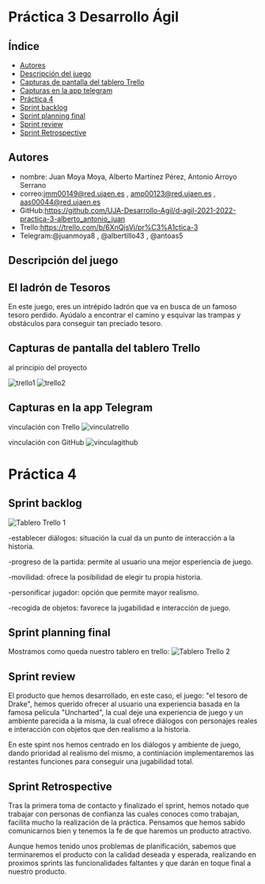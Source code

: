 # Práctica 3 Desarrollo Ágil

## Índice

* [Autores](#autores)
* [Descripción del juego](#descripción-del-juego)
* [Capturas de pantalla del tablero Trello](#capturas-de-pantalla-del-tablero-trello)
* [Capturas en la app telegram](#capturas-en-la-app-telegram)
* [Práctica 4](#práctica-4)
* [Sprint backlog](#sprint-backlog)
* [Sprint planning final](#sprint-planning-final)
* [Sprint review](#sprint-review)
* [Sprint Retrospective](#sprint-retrospective)

## Autores

* nombre: Juan Moya Moya, Alberto Martínez Pérez, Antonio Arroyo Serrano
* correo:jmm00149@red.ujaen.es , amp00123@red.ujaen.es , aas00044@red.ujaen.es
* GitHub:https://github.com/UJA-Desarrollo-Agil/d-agil-2021-2022-practica-3-alberto_antonio_juan
* Trello:https://trello.com/b/6XnQjsVj/pr%C3%A1ctica-3
* Telegram:@juanmoya8 , @albertillo43 , @antoas5



## Descripción del juego

## El ladrón de Tesoros

En  este juego, eres un intrépido ladrón que va en busca de un famoso tesoro perdido. Ayúdalo a encontrar el camino y esquivar las trampas y obstáculos para
conseguir tan preciado tesoro. 


## Capturas de pantalla del tablero Trello

al principio del proyecto

![trello1](https://user-images.githubusercontent.com/99319967/158996209-c0ea1815-128e-435e-b555-9a0012b3dd96.png)
![trello2](https://user-images.githubusercontent.com/99319967/158996225-530554bf-e97f-4106-a76e-25d750e66a33.png)




## Capturas en la app Telegram

vinculación con Trello
![vinculatrello](https://user-images.githubusercontent.com/99319967/158996256-76a6c803-6dc8-4a7e-960c-477f7af4a4aa.png)


vinculación con GitHub
![vinculagithub](https://user-images.githubusercontent.com/99319967/158996417-106172af-1738-456e-a1bc-69a987749212.png)

# Práctica 4

## Sprint backlog
![Tablero Trello 1](https://user-images.githubusercontent.com/99321487/164054725-058b62e2-85ff-4cd3-ab6a-9f227add0ad7.png)

-establecer diálogos: situación la cual da un punto de interacción a la historia.

-progreso de la partida: permite al usuario una mejor esperiencia de juego.

-movilidad: ofrece la posibilidad de elegir tu propia historia.

-personificar jugador: opción que permite mayor realismo.

-recogida de objetos: favorece la jugabilidad e interacción de juego.

## Sprint planning final

Mostramos como queda nuestro tablero en trello:
![Tablero Trello 2](https://user-images.githubusercontent.com/99321487/164054839-34a68a51-2d68-479f-b4cf-9c09714d2bac.png)

## Sprint review
	
El producto que hemos desarrollado, en este caso, el juego: "el tesoro de Drake", hemos querido ofrecer al usuario una experiencia basada en la famosa película "Uncharted", la cual deje una experiencia de juego y un ambiente parecida a la misma, la cual ofrece diálogos con personajes reales e interacción con objetos que den realismo a la historia.

En este spint nos hemos centrado en los diálogos y ambiente de juego, dando prioridad al realismo del mismo, a continiación
implementaremos las restantes funciones para conseguir una jugabilidad total.

	
		
## Sprint Retrospective

Tras la primera toma de contacto y finalizado el sprint, hemos notado que trabajar con personas de confianza
las cuales conoces como trabajan, facilita mucho la realización de la práctica. Pensamos que hemos sabido 
comunicarnos bien y tenemos la fe de que haremos un producto atractivo.
		
Aunque hemos tenido unos problemas de planificación, sabemos que terminaremos el producto con la calidad deseada y 
esperada, realizando en proximos sprints las funcionalidades faltantes y que darán en toque final a nuestro producto.
	





